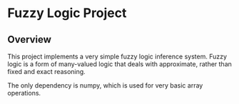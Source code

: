 # Fuzzy Logic Project

## Overview
This project implements a very simple fuzzy logic inference system. Fuzzy logic is a form of many-valued logic that deals with approximate, rather than fixed and exact reasoning.

The only dependency is numpy, which is used for very basic array operations.
